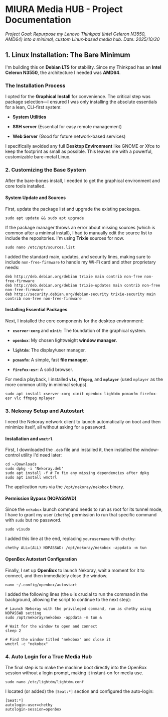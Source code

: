 # **MIURA Media HUB - Project Documentation**

_Project Goal: Repurpose my Lenovo Thinkpad (Intel Celeron N3550, AMD64) into a minimal, custom Linux-based media hub._ _Date: 2025/10/20_

## 1. Linux Installation: The Bare Minimum

I'm building this on **Debian LTS** for stability. Since my Thinkpad has an **Intel Celeron N3550**, the architecture I needed was **AMD64**.

### The Installation Process

I opted for the **Graphical Install** for convenience. The critical step was package selection—I ensured I was only installing the absolute essentials for a lean, CLI-first system:

-   **System Utilities**
    
-   **SSH server** (Essential for easy remote management)
    
-   **Web Server** (Good for future network-based services)
    

I specifically avoided any full **Desktop Environment** like GNOME or Xfce to keep the footprint as small as possible. This leaves me with a powerful, customizable bare-metal Linux.

### 2. Customizing the Base System

After the bare-bones install, I needed to get the graphical environment and core tools installed.

#### System Update and Sources

First, update the package list and upgrade the existing packages.

```
sudo apt update && sudo apt upgrade

```

If the package manager throws an error about missing sources (which is common after a minimal install), I had to manually edit the source list to include the repositories. I'm using **Trixie** sources for now.


```
sudo nano /etc/apt/sources.list

```

I added the standard main, updates, and security lines, making sure to include `non-free-firmware` to handle my Wi-Fi card and other proprietary needs:

```
deb http://deb.debian.org/debian trixie main contrib non-free non-free-firmware
deb http://deb.debian.org/debian trixie-updates main contrib non-free non-free-firmware
deb http://security.debian.org/debian-security trixie-security main contrib non-free non-free-firmware

```

#### Installing Essential Packages

Next, I installed the core components for the desktop environment:

-   **`xserver-xorg`** and **`xinit`**: The foundation of the graphical system.
    
-   **`openbox`**: My chosen lightweight **window manager**.
    
-   **`lightdm`**: The display/user manager.
    
-   **`pcmanfm`**: A simple, fast **file manager**.
    
-   **`firefox-esr`**: A solid browser.
    

For media playback, I installed **`vlc`**, **`ffmpeg`**, and **`mplayer`** (used `mplayer` as the more common utility in minimal setups).


```
sudo apt install xserver-xorg xinit openbox lightdm pcmanfm firefox-esr vlc ffmpeg mplayer

```

### 3. Nekoray Setup and Autostart

I need the Nekoray network client to launch automatically on boot and then minimize itself, all without asking for a password.

#### Installation and `wmctrl`

First, I downloaded the `.deb` file and installed it, then installed the window-control utility I'd need later:

```
cd ~/Downloads
sudo dpkg -i 'Nekoray.deb'
sudo apt install -f # To fix any missing dependencies after dpkg
sudo apt install wmctrl

```

The application runs via the `/opt/nekoray/nekobox` binary.

#### Permission Bypass (NOPASSWD)

Since the `nekobox` launch command needs to run as root for its tunnel mode, I have to grant my user (`chethy`) permission to run that specific command with `sudo` but no password.


```
sudo visudo

```

I added this line at the end, replacing `yourusername` with `chethy`:


```
chethy ALL=(ALL) NOPASSWD: /opt/nekoray/nekobox -appdata -m tun

```

#### OpenBox Autostart Configuration

Finally, I set up **OpenBox** to launch Nekoray, wait a moment for it to connect, and then immediately close the window.


```
nano ~/.config/openbox/autostart

```

I added the following lines (the `&` is crucial to run the command in the background, allowing the script to continue to the next step):

```
# Launch Nekoray with the privileged command, run as chethy using NOPASSWD setting
sudo /opt/nekoray/nekobox -appdata -m tun &

# Wait for the window to open and connect
sleep 2

# Find the window titled "nekobox" and close it
wmctrl -c "nekobox"

```

### 4. Auto Login for a True Media Hub

The final step is to make the machine boot directly into the OpenBox session without a login prompt, making it instant-on for media use.

```
sudo nano /etc/lightdm/lightdm.conf

```

I located (or added) the `[Seat:*]` section and configured the auto-login:


```
[Seat:*]
autologin-user=chethy
autologin-session=openbox

```
